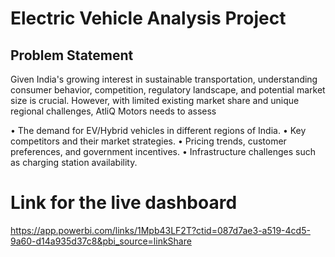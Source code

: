 # Electric Vehicle Analysis Project

## Problem Statement

Given India's growing interest in sustainable transportation, understanding consumer behavior, competition, regulatory landscape, and potential market size is crucial. However, with limited existing market share and unique regional challenges, AtliQ Motors needs to assess

• The demand for EV/Hybrid vehicles in different regions of India.
• Key competitors and their market strategies.
• Pricing trends, customer preferences, and government incentives.
• Infrastructure challenges such as charging station availability.

# Link for the live dashboard

https://app.powerbi.com/links/1Mpb43LF2T?ctid=087d7ae3-a519-4cd5-9a60-d14a935d37c8&pbi_source=linkShare
